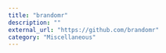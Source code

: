 ```yaml
---
title: "brandomr"
description: ""
external_url: "https://github.com/brandomr"
category: "Miscellaneous"
---
```

